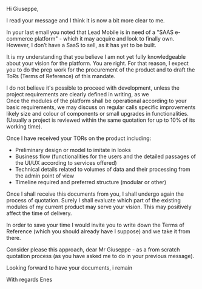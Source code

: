 Hi Giuseppe,

I read your message and I think it is now a bit more clear to me. 

In your last email you noted that Lead Mobile is in need of a "SAAS e-commerce platform" - which it may acquire and look to finally own. However, I don’t have a SaaS to sell, as it has yet to be built.

It is my understanding that you believe I am not yet fully knowledgeable about your vision for the platform. You are right.
For that reason, I expect you to do the prep work for the procurement of the product and to draft the ToRs (Terms of Reference) of this mandate. 

I do not believe it's possible to proceed with development, unless the project requirements are clearly defined in writing, as we  
Once the modules of the platform shall be operational according to your basic requirements, we may discuss on regular calls specific improvements likely size and colour of components or small upgrades in functionalities. (Usually a project is reviewed within the same quotation for up to 10% of its working time).

Once I have received your TORs on the product including:
- Preliminary design or model to imitate in looks
- Business flow (functionalities for the users and the detailed passages of the UI/UX according to services offered)
- Technical details related to volumes of data and their processing from the admin point of view
- Timeline required and preferred structure (modular or other)

Once I shall receive this documents from you, I shall undergo again the process of quotation.
Surely I shall evaluate which part of the existing modules of my current product may serve your vision. This may positively affect the time of delivery.

In order to save your time I would invite you to write down the Terms of Reference (which you should already have I suppose) and we take it from there.

Consider please this approach, dear Mr Giuseppe - as a from scratch quotation process (as you have asked me to do in your previous message).

Looking forward to have your documents, i remain

With regards
Enes